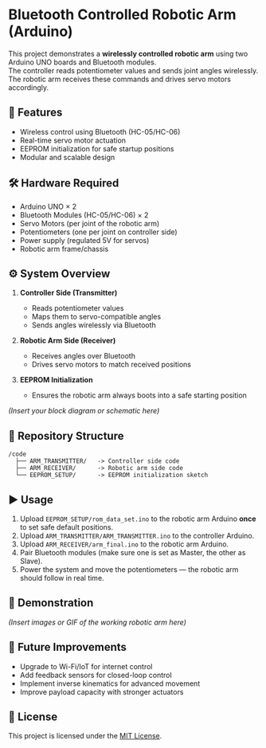 # Bluetooth Controlled Robotic Arm (Arduino)

This project demonstrates a **wirelessly controlled robotic arm** using two Arduino UNO boards and Bluetooth modules.  
The controller reads potentiometer values and sends joint angles wirelessly.  
The robotic arm receives these commands and drives servo motors accordingly.

## 🚀 Features
- Wireless control using Bluetooth (HC-05/HC-06)
- Real-time servo motor actuation
- EEPROM initialization for safe startup positions
- Modular and scalable design

## 🛠️ Hardware Required
- Arduino UNO × 2
- Bluetooth Modules (HC-05/HC-06) × 2
- Servo Motors (per joint of the robotic arm)
- Potentiometers (one per joint on controller side)
- Power supply (regulated 5V for servos)
- Robotic arm frame/chassis

## ⚙️ System Overview
1. **Controller Side (Transmitter)**
   - Reads potentiometer values
   - Maps them to servo-compatible angles
   - Sends angles wirelessly via Bluetooth

2. **Robotic Arm Side (Receiver)**
   - Receives angles over Bluetooth
   - Drives servo motors to match received positions

3. **EEPROM Initialization**
   - Ensures the robotic arm always boots into a safe starting position

*(Insert your block diagram or schematic here)*

## 📂 Repository Structure
```
/code
  ├── ARM_TRANSMITTER/   -> Controller side code
  ├── ARM_RECEIVER/      -> Robotic arm side code
  └── EEPROM_SETUP/      -> EEPROM initialization sketch
```

## ▶️ Usage
1. Upload `EEPROM_SETUP/rom_data_set.ino` to the robotic arm Arduino **once** to set safe default positions.
2. Upload `ARM_TRANSMITTER/ARM_TRANSMITTER.ino` to the controller Arduino.
3. Upload `ARM_RECEIVER/arm_final.ino` to the robotic arm Arduino.
4. Pair Bluetooth modules (make sure one is set as Master, the other as Slave).
5. Power the system and move the potentiometers — the robotic arm should follow in real time.

## 📸 Demonstration
*(Insert images or GIF of the working robotic arm here)*

## 🔮 Future Improvements
- Upgrade to Wi-Fi/IoT for internet control
- Add feedback sensors for closed-loop control
- Implement inverse kinematics for advanced movement
- Improve payload capacity with stronger actuators

## 📜 License
This project is licensed under the [MIT License](LICENSE).
